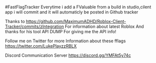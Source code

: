 #FastFlagTracker
Everytime i add a FValuable  from a build in studio,cilent app i will commit and it will automaticly be posted in Github tracker 

Thanks to https://github.com/MaximumADHD/Roblox-Client-Tracker/commits/zIntegration For information about latest Roblox
And thanks for his tool API DUMP For giving me the API info!

Follow me on Twitter for more Information about these fflags
https://twitter.com/LukePlayzzRBLX

Discord Communication Server 
https://discord.gg/YMFAt5y74c
